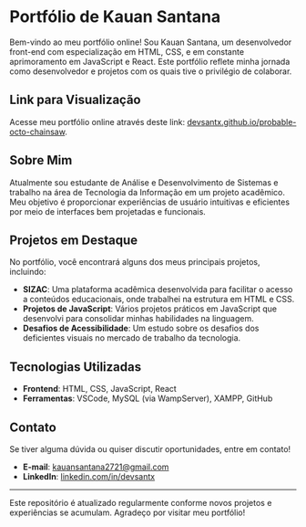 # Portfólio de Kauan Santana

Bem-vindo ao meu portfólio online! Sou Kauan Santana, um desenvolvedor front-end com especialização em HTML, CSS, e em constante aprimoramento em JavaScript e React. Este portfólio reflete minha jornada como desenvolvedor e projetos com os quais tive o privilégio de colaborar.

## Link para Visualização

Acesse meu portfólio online através deste link: [devsantx.github.io/probable-octo-chainsaw](https://devsantx.github.io/probable-octo-chainsaw/).

## Sobre Mim

Atualmente sou estudante de Análise e Desenvolvimento de Sistemas e trabalho na área de Tecnologia da Informação em um projeto acadêmico. Meu objetivo é proporcionar experiências de usuário intuitivas e eficientes por meio de interfaces bem projetadas e funcionais.

## Projetos em Destaque

No portfólio, você encontrará alguns dos meus principais projetos, incluindo:

- **SIZAC**: Uma plataforma acadêmica desenvolvida para facilitar o acesso a conteúdos educacionais, onde trabalhei na estrutura em HTML e CSS.
- **Projetos de JavaScript**: Vários projetos práticos em JavaScript que desenvolvi para consolidar minhas habilidades na linguagem.
- **Desafios de Acessibilidade**: Um estudo sobre os desafios dos deficientes visuais no mercado de trabalho da tecnologia.

## Tecnologias Utilizadas

- **Frontend**: HTML, CSS, JavaScript, React
- **Ferramentas**: VSCode, MySQL (via WampServer), XAMPP, GitHub

## Contato

Se tiver alguma dúvida ou quiser discutir oportunidades, entre em contato!

- **E-mail**: [kauansantana2721@gmail.com](mailto:kauansantana@gmail.com)
- **LinkedIn**: [linkedin.com/in/devsantx](https://www.linkedin.com/in/devsantx)

---

Este repositório é atualizado regularmente conforme novos projetos e experiências se acumulam. Agradeço por visitar meu portfólio!
